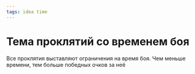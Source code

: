 ```yaml
---
tags: idea time
---
```


# Тема проклятий со временем боя

Все проклятия выставляют ограничения на время боя. Чем меньше времени, тем больше победных очков за неё